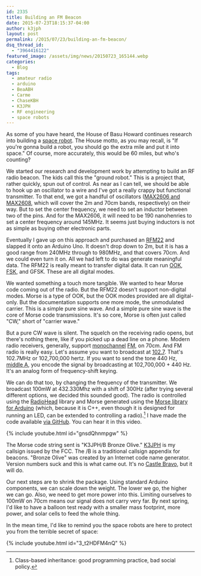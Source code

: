 ```yaml
---
id: 2335
title: Building an FM Beacon
date: 2015-07-23T18:15:37-04:00
author: k3jph
layout: post
permalink: /2015/07/23/building-an-fm-beacon/
dsq_thread_id:
  - "3964416122"
featured_image: /assets/img/news/20150723_165144.webp
categories:
  - Blog
tags:
  - amateur radio
  - arduino
  - BeaABH
  - Carme
  - ChaseKBH
  - K3JPH
  - RF engineering
  - space robots
---
```

As some of you have heard, the House of Basu Howard continues research into building a [space robot](http://www.somethingawful.com/icq-pranks/icq-transcript-space/).  The House motto, as you may recall, is "If you're gonna build a robot, you should go the extra mile and put it into space."  Of course, more accurately, this would be 60 miles, but who's counting?

We started our research and development work by attempting to build an RF radio beacon.  The kids call this the "ground robot."  This is a project that, rather quickly, spun out of control.  As near as I can tell, we should be able to hook up an oscillator to a wire and I've got a really crappy but functional transmitter.  To that end, we got a handful of oscillators ([MAX2606 and MAX2608](http://www.maximintegrated.com/en/datasheet/index.mvp/id/2323), which will cover the 2m and 70cm bands, respectively) on their way.  But to set the center frequency, we need to set an inductor between two of the pins.  And for the MAX2606, it will need to be 190 nanohenries to set a center frequency around 145MHz.  It seems just buying inductors is not as simple as buying other electronic parts.

Eventually I gave up on this approach and purchased an [RFM22](https://www.sparkfun.com/products/11018) and slapped it onto an Arduino Uno.  It doesn't drop down to 2m, but it is has a good range from 240MHz through to 980MHz, and that covers 70cm.  And we could even turn it on.  All we had left to do was generate meaningful data.  The RFM22 is really meant to transfer digital data.  It can run [OOK](https://en.wikipedia.org/wiki/On-off_keying), [FSK](https://en.wikipedia.org/wiki/Frequency-shift_keying), and GFSK.  These are all digital modes.  

We wanted something a touch more tangible.  We wanted to hear Morse code coming out of the radio.  But the RFM22 doesn't support non-digital modes.  Morse is a type of OOK, but the OOK modes provided are all digital-only.  But the documentation supports one more mode, the unmodulated carrier.  This is a simple pure sine wave.  And a simple pure sine wave is the core of Morse code transmissions.  It's so core, Morse is often just called "CW," short of "carrier wave."

But a pure CW wave is silent.  The squelch on the receiving radio opens, but there's nothing there, like if you picked up a dead line on a phone.  Modern radio receivers, generally, support [monochannel](https://en.wikipedia.org/wiki/Monaural) [FM](https://en.wikipedia.org/wiki/Frequency_modulation), on 70cm.  And FM radio is really easy.  Let's assume you want to broadcast at [102.7](http://www.webn.com).  That's 102.7MHz or 102,700,000 hertz.  If you want to send the tone 440 Hz, [middle A](https://en.wikipedia.org/wiki/A440_(pitch_standard)), you encode the signal by broadcasting at 102,700,000 + 440 Hz.  It's an analog form of frequency-shift keying.

We can do that too, by changing the frequency of the transmitter.  We broadcast 100mW at 432.330Mhz with a shift of 300Hz (after trying several different options, we decided this sounded good).  The radio is controlled using the [RadioHead](http://www.airspayce.com/mikem/arduino/RadioHead/) library and Morse generated using the [Morse library for Arduino](https://github.com/markfickett/arduinomorse) (which, because it is C++, even though it is designed for running an LED, can be extended to controlling a radio).[^classes] I have made the code available [via GitHub](https://github.com/howardjp/bronze-olive).  You can hear it in this video.

{% include youtube.html id="gnsdQhnmpgw" %}

The Morse code string sent is "K3JPH/B Bronze Olive."  [K3JPH](http://wireless2.fcc.gov/UlsApp/UlsSearch/license.jsp?licKey=3503446) is my callsign issued by the FCC.  The /B is a traditional callsign appendix for beacons.  "Bronze Olive" was created by an Internet code name generator.  Version numbers suck and this is what came out.  It's no [Castle Bravo](https://en.wikipedia.org/wiki/Castle_Bravo), but it will do.  

Our next steps are to shrink the package.  Using standard Arduino components, we can scale down the weight. The lower we go, the higher we can go.  Also, we need to get more power into this.  Limiting ourselves to 100mW on 70cm means our signal does not carry very far.  By next spring, I'd like to have a balloon test ready with a smaller mass footprint, more power, and solar cells to feed the whole thing.

In the mean time, I'd like to remind you the space robots are here to protect you from the terrible secret of space:

{% include youtube.html id="3_t2HDFM4nQ" %}

[^classes]: Class-based inheritance: good programming practice, bad social policy.
